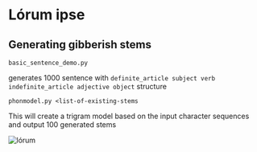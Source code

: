 # Lórum ipse

## Generating gibberish stems
```
basic_sentence_demo.py
```

generates 1000 sentence with ```definite_article subject verb indefinite_article adjective object``` structure

```
phonmodel.py <list-of-existing-stems
```

This will create a trigram model based on the input character sequences and output 100 generated stems

![lórum](http://konyvmanufaktura.hu/wp-content/uploads/2012/04/magyarkartya.jpg)
